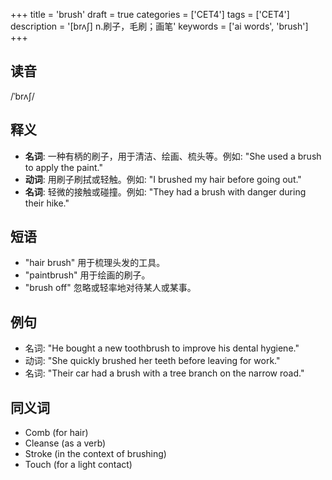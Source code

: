 +++
title = 'brush'
draft = true
categories = ['CET4']
tags = ['CET4']
description = '[brʌ∫] n.刷子，毛刷；画笔'
keywords = ['ai words', 'brush']
+++

## 读音
/ˈbrʌʃ/

## 释义
- **名词**: 一种有柄的刷子，用于清洁、绘画、梳头等。例如: "She used a brush to apply the paint."
- **动词**: 用刷子刷拭或轻触。例如: "I brushed my hair before going out."
- **名词**: 轻微的接触或碰撞。例如: "They had a brush with danger during their hike."

## 短语
- "hair brush" 用于梳理头发的工具。
- "paintbrush" 用于绘画的刷子。
- "brush off" 忽略或轻率地对待某人或某事。

## 例句
- 名词: "He bought a new toothbrush to improve his dental hygiene."
- 动词: "She quickly brushed her teeth before leaving for work."
- 名词: "Their car had a brush with a tree branch on the narrow road."

## 同义词
- Comb (for hair)
- Cleanse (as a verb)
- Stroke (in the context of brushing)
- Touch (for a light contact)
